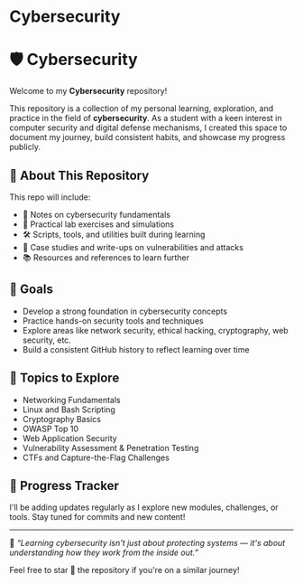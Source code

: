 # Cybersecurity
# 🛡️ Cybersecurity

Welcome to my **Cybersecurity** repository!

This repository is a collection of my personal learning, exploration, and practice in the field of **cybersecurity**. As a student with a keen interest in computer security and digital defense mechanisms, I created this space to document my journey, build consistent habits, and showcase my progress publicly.

## 📌 About This Repository

This repo will include:

- 🔐 Notes on cybersecurity fundamentals
- 🧪 Practical lab exercises and simulations
- 🛠️ Scripts, tools, and utilities built during learning
- 📁 Case studies and write-ups on vulnerabilities and attacks
- 📚 Resources and references to learn further

## 🎯 Goals

- Develop a strong foundation in cybersecurity concepts
- Practice hands-on security tools and techniques
- Explore areas like network security, ethical hacking, cryptography, web security, etc.
- Build a consistent GitHub history to reflect learning over time

## 🧠 Topics to Explore

- Networking Fundamentals
- Linux and Bash Scripting
- Cryptography Basics
- OWASP Top 10
- Web Application Security
- Vulnerability Assessment & Penetration Testing
- CTFs and Capture-the-Flag Challenges

## 📅 Progress Tracker

I'll be adding updates regularly as I explore new modules, challenges, or tools. Stay tuned for commits and new content!

---

🧭 *“Learning cybersecurity isn't just about protecting systems — it's about understanding how they work from the inside out.”*

Feel free to star 🌟 the repository if you're on a similar journey!

